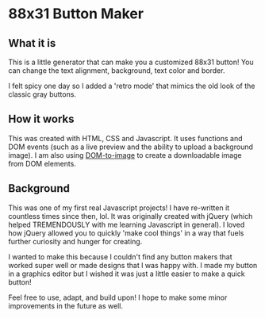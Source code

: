 # 88x31 Button Maker

## What it is

This is a little generator that can make you a customized 88x31 button! You can change the text alignment, background, text color and border.

I felt spicy one day so I added a 'retro mode' that mimics the old look of the classic gray buttons.

## How it works

This was created with HTML, CSS and Javascript. It uses functions and DOM events (such as a live preview and the ability to upload a background image). I am also using [DOM-to-image](https://github.com/tsayen/dom-to-image) to create a downloadable image from DOM elements.

## Background

This was one of my first real Javascript projects! I have re-written it countless times since then, lol. It was originally created with jQuery (which helped TREMENDOUSLY with me learning Javascript in general). I loved how jQuery allowed you to quickly 'make cool things' in a way that fuels further curiosity and hunger for creating.

I wanted to make this because I couldn't find any button makers that worked super well or made designs that I was happy with. I made my button in a graphics editor but I wished it was just a little easier to make a quick button!

Feel free to use, adapt, and build upon! I hope to make some minor improvements in the future as well.